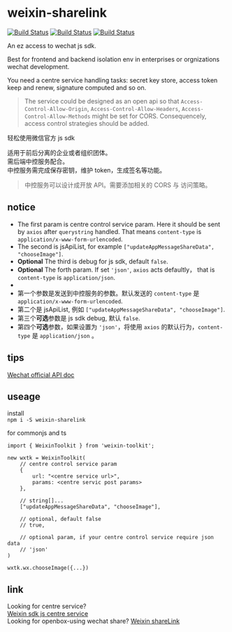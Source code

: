 # weixin-sharelink  
[![Build Status](https://img.shields.io/npm/l/weixin-toolkit)](https://www.npmjs.com/package/weixin-toolkit)
[![Build Status](https://img.shields.io/npm/v/weixin-toolkit)](https://www.npmjs.com/package/weixin-toolkit)
[![Build Status](https://img.shields.io/npm/dm/weixin-toolkit)](https://www.npmjs.com/package/weixin-toolkit)

An ez access to wechat js sdk.

Best for frontend and backend isolation env in enterprises or orgnizations wechat development.  

You need a centre service handling tasks: secret key store, access token keep and renew, signature computed and so on.  
> The service could be designed as an open api so that `Access-Control-Allow-Origin`, `Access-Control-Allow-Headers`, `Access-Control-Allow-Methods` might be set for CORS. Consequencely, access control strategies should be added.  
 
轻松使用微信官方 js sdk

适用于前后分离的企业或者组织团体。  
需后端中控服务配合。  
中控服务需完成保存密钥，维护 token，生成签名等功能。
> 中控服务可以设计成开放 API。需要添加相关的 CORS 与 访问策略。

## notice
+ The first param  is centre control service param. Here it should be sent by `axios` after `querystring` handled. That means `content-type` is `application/x-www-form-urlencoded`.
+ The second is jsApiList, for example `["updateAppMessageShareData", "chooseImage"]`.
+ **Optional** The third is debug for js sdk, default `false`.
+ **Optional** The forth param. If set `'json'`, `axios` acts defaultly， that is `content-type` is `application/json`.
+  
+ 第一个参数是发送到中控服务的参数。默认发送的 `content-type` 是 `application/x-www-form-urlencoded`.
+ 第二个是 jsApiList, 例如 `["updateAppMessageShareData", "chooseImage"]`.
+ 第三个**可选**参数是 js sdk debug, 默认 `false`.
+ 第四个**可选**参数，如果设置为 `'json'`，将使用 `axios` 的默认行为，`content-type` 是 `application/json` 。

## tips
[Wechat official API doc](https://developers.weixin.qq.com/doc/offiaccount/OA_Web_Apps/JS-SDK)

## useage
install  
`npm i -S weixin-sharelink`  

for commonjs and ts  
```
import { WeixinToolkit } from 'weixin-toolkit';

new wxtk = WeixinToolkit(
    // centre control service param
    {
        url: "<centre service url>",
        params: <centre servic post params>
    },

    // string[]...
    ["updateAppMessageShareData", "chooseImage"],

    // optional, default false
    // true,

    // optional param, if your centre control service require json data
    // 'json'
)

wxtk.wx.chooseImage({...})
```


## link
Looking for centre service?  
[Weixin sdk js centre service](https://github.com/wind2esg/weixin-service)  
Looking for openbox-using wechat share?
[Weixin shareLink](https://github.com/Wind2esg/weixin-shareLink)